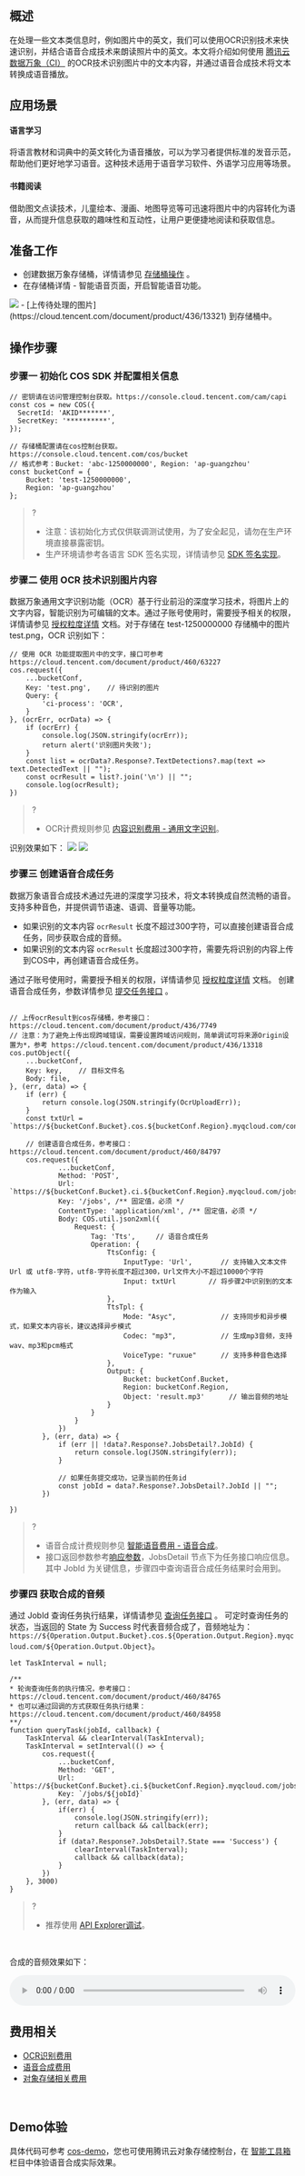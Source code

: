 ## 概述
在处理一些文本类信息时，例如图片中的英文，我们可以使用OCR识别技术来快速识别，并结合语音合成技术来朗读照片中的英文。本文将介绍如何使用 [腾讯云数据万象（CI）](https://cloud.tencent.com/document/product/460/84234) 的OCR技术识别图片中的文本内容，并通过语音合成技术将文本转换成语音播放。

## 应用场景

#### 语言学习
将语言教材和词典中的英文转化为语音播放，可以为学习者提供标准的发音示范，帮助他们更好地学习语音。这种技术适用于语音学习软件、外语学习应用等场景。

#### 书籍阅读
借助图文点读技术，儿童绘本、漫画、地图导览等可迅速将图片中的内容转化为语音，从而提升信息获取的趣味性和互动性，让用户更便捷地阅读和获取信息。

## 准备工作
- 创建数据万象存储桶，详情请参见 [存储桶操作](https://cloud.tencent.com/document/product/460/46483) 。
- 在存储桶详情 - 智能语音页面，开启智能语音功能。
<img src="https://qcloudimg.tencent-cloud.cn/raw/c877a118c9dde9fe5ba139f68cb32f8e.png" />
- [上传待处理的图片](https://cloud.tencent.com/document/product/436/13321) 到存储桶中。

## 操作步骤

### 步骤一 初始化 COS SDK 并配置相关信息

```plaintext
// 密钥请在访问管理控制台获取。https://console.cloud.tencent.com/cam/capi
const cos = new COS({
  SecretId: 'AKID*******',
  SecretKey: '**********',
});

// 存储桶配置请在cos控制台获取。https://console.cloud.tencent.com/cos/bucket
// 格式参考：Bucket: 'abc-1250000000', Region: 'ap-guangzhou'
const bucketConf = {
    Bucket: 'test-1250000000',
    Region: 'ap-guangzhou'
};
```

>?
>
>- 注意：该初始化方式仅供联调测试使用，为了安全起见，请勿在生产环境直接暴露密钥。
>- 生产环境请参考各语言 SDK 签名实现，详情请参见 [SDK 签名实现](https://cloud.tencent.com/document/product/436/7778#sdk-.E7.AD.BE.E5.90.8D.E5.AE.9E.E7.8E.B0)。

### 步骤二 使用 OCR 技术识别图片内容

数据万象通用文字识别功能（OCR）基于行业前沿的深度学习技术，将图片上的文字内容，智能识别为可编辑的文本。通过子账号使用时，需要授予相关的权限，详情请参见 [授权粒度详情](https://cloud.tencent.com/document/product/460/41741) 文档。对于存储在 test-1250000000 存储桶中的图片 test.png，OCR 识别如下：

```
// 使用 OCR 功能提取图片中的文字，接口可参考 https://cloud.tencent.com/document/product/460/63227
cos.request({
    ...bucketConf,
    Key: 'test.png',    // 待识别的图片
    Query: {
        'ci-process': 'OCR',  
    }
}, (ocrErr, ocrData) => {
    if (ocrErr) {
        console.log(JSON.stringify(ocrErr));
        return alert('识别图片失败');
    }
    const list = ocrData?.Response?.TextDetections?.map(text => text.DetectedText || "");
    const ocrResult = list?.join('\n') || "";
    console.log(ocrResult);
})
```

>?
>
>- OCR计费规则参见 [内容识别费用 - 通用文字识别](hhttps://cloud.tencent.com/document/product/460/58118#2af95fa4-09d4-4a93-b5a4-f49992ed886e)。

识别效果如下：
<img src="https://qcloudimg.tencent-cloud.cn/raw/6f3b168bc8ab6c8e921e726d73fa7320.png" />
<img src="https://qcloudimg.tencent-cloud.cn/raw/cbc5520440a81996ad696a413a0b87fb.png" />

### 步骤三 创建语音合成任务
数据万象语音合成技术通过先进的深度学习技术，将文本转换成自然流畅的语音。支持多种音色，并提供调节语速、语调、音量等功能。

- 如果识别的文本内容 `ocrResult` 长度不超过300字符，可以直接创建语音合成任务，同步获取合成的音频。
- 如果识别的文本内容 `ocrResult` 长度超过300字符，需要先将识别的内容上传到COS中，再创建语音合成任务。

通过子账号使用时，需要授予相关的权限，详情请参见 [授权粒度详情](https://cloud.tencent.com/document/product/460/41741) 文档。
创建语音合成任务，参数详情参见 [提交任务接口](https://cloud.tencent.com/document/product/436/85046) 。

```

// 上传ocrResult到cos存储桶，参考接口： https://cloud.tencent.com/document/product/436/7749
// 注意：为了避免上传出现跨域错误，需要设置跨域访问规则，简单调试可将来源Origin设置为*，参考 https://cloud.tencent.com/document/product/436/13318
cos.putObject({
    ...bucketConf,
    Key: key,    // 目标文件名
    Body: file,
}, (err, data) => {  
    if (err) {
        return console.log(JSON.stringify(OcrUploadErr));
    }
    const txtUrl = `https://${bucketConf.Bucket}.cos.${bucketConf.Region}.myqcloud.com/content.txt`;

    // 创建语音合成任务，参考接口：https://cloud.tencent.com/document/product/460/84797
    cos.request({
            ...bucketConf,
            Method: 'POST',
            Url:  `https://${bucketConf.Bucket}.ci.${bucketConf.Region}.myqcloud.com/jobs`,
            Key: '/jobs', /** 固定值，必须 */
            ContentType: 'application/xml', /** 固定值，必须 */
            Body: COS.util.json2xml({
                Request: {
                    Tag: 'Tts',     // 语音合成任务
                    Operation: {
                        TtsConfig: {
                            InputType: 'Url',       // 支持输入文本文件 Url 或 utf8-字符，utf8-字符长度不超过300，Url文件大小不超过10000个字符
                            Input: txtUrl        // 将步骤2中识别到的文本作为输入
                        },
                        TtsTpl: {
                            Mode: "Asyc",           // 支持同步和异步模式，如果文本内容长，建议选择异步模式
                            Codec: "mp3",           // 生成mp3音频，支持wav、mp3和pcm格式
                            VoiceType: "ruxue"      // 支持多种音色选择
                        },
                        Output: {
                            Bucket: bucketConf.Bucket,
                            Region: bucketConf.Region,
                            Object: 'result.mp3'      // 输出音频的地址
                        }
                    }
                }
            })            
        }, (err, data) => {
            if (err || !data?.Response?.JobsDetail?.JobId) {
                return console.log(JSON.stringify(err));
            }

            // 如果任务提交成功，记录当前的任务id
            const jobId = data?.Response?.JobsDetail?.JobId || "";
        })

})
```

>?
>
>- 语音合成计费规则参见 [智能语音费用 - 语音合成](https://cloud.tencent.com/document/product/460/81777#.E8.AF.AD.E9.9F.B3.E5.90.88.E6.88.90.E5.AE.9A.E4.BB.B7)。
>- 接口返回参数参考[响应参数](https://cloud.tencent.com/document/product/460/84797#.E5.93.8D.E5.BA.94)，JobsDetail 节点下为任务接口响应信息。其中 JobId 为关键信息，步骤四中查询语音合成任务结果时会用到。

### 步骤四 获取合成的音频

通过 JobId 查询任务执行结果，详情请参见 [查询任务接口](https://cloud.tencent.com/document/product/460/84765) 。
可定时查询任务的状态，当返回的 State 为 Success 时代表音频合成了，音频地址为：`https://${Operation.Output.Bucket}.cos.${Operation.Output.Region}.myqcloud.com/${Operation.Output.Object}`。

```
let TaskInterval = null;

/**
* 轮询查询任务的执行情况，参考接口： https://cloud.tencent.com/document/product/460/84765
* 也可以通过回调的方式获取任务执行结果：https://cloud.tencent.com/document/product/460/84958
**/
function queryTask(jobId, callback) {
    TaskInterval && clearInterval(TaskInterval);
    TaskInterval = setInterval(() => {
        cos.request({
            ...bucketConf,
            Method: 'GET',
            Url: `https://${bucketConf.Bucket}.ci.${bucketConf.Region}.myqcloud.com/jobs/${jobId}`,
            Key: `/jobs/${jobId}`          
        }, (err, data) => {
            if(err) {
                console.log(JSON.stringify(err));
                return callback && callback(err);
            }
            if (data?.Response?.JobsDetail?.State === 'Success') {
                clearInterval(TaskInterval);
                callback && callback(data);
            }
        })
    }, 3000)
}
```


>?
>
>- 推荐使用 [API Explorer调试](https://console.cloud.tencent.com/api/explorer?Product=cos&Version=2018-11-26&Action=DescribeMediaJob)。
<br>

合成的音频效果如下：

<audio src="https://cosbrowser-1253960454.file.myqcloud.com/sites/pr/tts-pr.mp3" id="video-result" controls="controls" style="display:block;width:100%"></audio>

## 费用相关
- [OCR识别费用](https://cloud.tencent.com/document/product/460/58118#2af95fa4-09d4-4a93-b5a4-f49992ed886e)
- [语音合成费用](https://cloud.tencent.com/document/product/460/81777#.E8.AF.AD.E9.9F.B3.E5.90.88.E6.88.90.E5.AE.9A.E4.BB.B7)
- [对象存储相关费用](https://cloud.tencent.com/document/product/436/53482)
<br>

## Demo体验
具体代码可参考 [cos-demo](https://github.com/tencentyun/cos-demo/blob/main/image-content-reader/index.html)，您也可使用腾讯云对象存储控制台，在 [智能工具箱](https://console.cloud.tencent.com/cos/toolbox/Tts) 栏目中体验语音合成实际效果。
